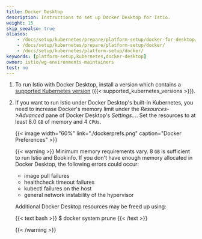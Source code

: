```yaml
---
title: Docker Desktop
description: Instructions to set up Docker Desktop for Istio.
weight: 15
skip_seealso: true
aliases:
    - /docs/setup/kubernetes/prepare/platform-setup/docker-for-desktop/
    - /docs/setup/kubernetes/prepare/platform-setup/docker/
    - /docs/setup/kubernetes/platform-setup/docker/
keywords: [platform-setup,kubernetes,docker-desktop]
owner: istio/wg-environments-maintainers
test: no
---
```


1. To run Istio with Docker Desktop, install a version which contains a [supported Kubernetes version](/pt-br/docs/releases/supported-releases#support-status-of-istio-releases)
    ({{< supported_kubernetes_versions >}}).

1. If you want to run Istio under Docker Desktop's built-in Kubernetes, you need to increase Docker's memory limit
    under the *Resources->Advanced* pane of Docker Desktop's *Settings...*. Set the resources to at least 8.0 `GB` of memory and 4 `CPUs`.

    {{< image width="60%" link="./dockerprefs.png"  caption="Docker Preferences"  >}}

    {{< warning >}}
    Minimum memory requirements vary.  8 `GB` is sufficient to run
    Istio and Bookinfo.  If you don't have enough memory allocated in Docker Desktop,
    the following errors could occur:

    - image pull failures
    - healthcheck timeout failures
    - kubectl failures on the host
    - general network instability of the hypervisor

    Additional Docker Desktop resources may be freed up using:

    {{< text bash >}}
    $ docker system prune
    {{< /text >}}

    {{< /warning >}}
